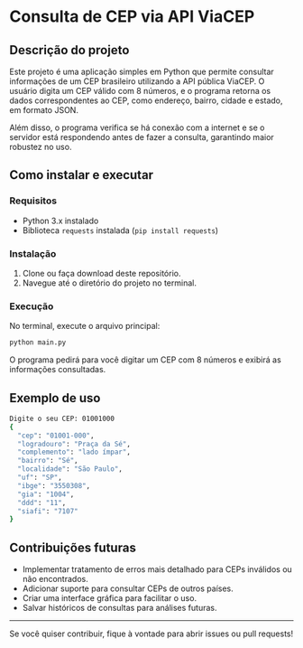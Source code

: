 # Consulta de CEP via API ViaCEP

## Descrição do projeto
Este projeto é uma aplicação simples em Python que permite consultar informações de um CEP brasileiro utilizando a API pública ViaCEP. O usuário digita um CEP válido com 8 números, e o programa retorna os dados correspondentes ao CEP, como endereço, bairro, cidade e estado, em formato JSON.

Além disso, o programa verifica se há conexão com a internet e se o servidor está respondendo antes de fazer a consulta, garantindo maior robustez no uso.

## Como instalar e executar

### Requisitos
- Python 3.x instalado
- Biblioteca `requests` instalada (`pip install requests`)

### Instalação
1. Clone ou faça download deste repositório.
2. Navegue até o diretório do projeto no terminal.

### Execução
No terminal, execute o arquivo principal:
```bash
python main.py
```

O programa pedirá para você digitar um CEP com 8 números e exibirá as informações consultadas.

## Exemplo de uso
```bash
Digite o seu CEP: 01001000
{
  "cep": "01001-000",
  "logradouro": "Praça da Sé",
  "complemento": "lado ímpar",
  "bairro": "Sé",
  "localidade": "São Paulo",
  "uf": "SP",
  "ibge": "3550308",
  "gia": "1004",
  "ddd": "11",
  "siafi": "7107"
}
```

## Contribuições futuras
- Implementar tratamento de erros mais detalhado para CEPs inválidos ou não encontrados.
- Adicionar suporte para consultar CEPs de outros países.
- Criar uma interface gráfica para facilitar o uso.
- Salvar históricos de consultas para análises futuras.

---

Se você quiser contribuir, fique à vontade para abrir issues ou pull requests!